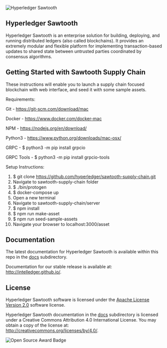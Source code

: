 
![Hyperledger Sawtooth](images/sawtooth_logo_light_blue-small.png)  

Hyperledger Sawtooth
-------------

Hyperledger Sawtooth is an enterprise solution for building, deploying, and
running distributed ledgers (also called blockchains). 
It provides an extremely modular and flexible platform for implementing 
transaction-based updates to shared state between
untrusted parties coordinated by consensus algorithms.

Getting Started with Sawtooth Supply Chain
-----------------

These instructions will enable you to launch a supply chain focused blockchain with web interface, and seed it with some sample assets.

Requirements:

Git - https://git-scm.com/download/mac

Docker - https://www.docker.com/docker-mac 

NPM - https://nodejs.org/en/download/ 

Python3 - https://www.python.org/downloads/mac-osx/ 

GRPC - $ python3 -m pip install grpcio 

GRPC Tools - $ python3 -m pip install grpcio-tools


Setup Instructions:

1. $ git clone https://github.com/hyperledger/sawtooth-supply-chain.git
2. Navigate to sawtooth-supply-chain folder
3. $ ./bin/protogen
4. $ docker-compose up
5. Open a new terminal
6. Navigate to sawtooth-supply-chain/server
7. $ npm install
8. $ npm run make-asset
9. $ npm run seed-sample-assets
10. Navigate your browser to localhost:3000/asset


Documentation
-------------

The latest documentation for Hyperledger Sawtooth is available within this repo in
the [docs](docs) subdirectory.

Documentation for our stable release is available at: 
http://intelledger.github.io/.

License
-------

Hyperledger Sawtooth software is licensed under the [Apache License Version 2.0](LICENSE) software license.

Hyperledger Sawtooth documentation in the [docs](docs) subdirectory is licensed under
a Creative Commons Attribution 4.0 International License.  You may obtain a copy of the
license at: http://creativecommons.org/licenses/by/4.0/.

![Open Source Award Badge](images/rookies16-small.png)
